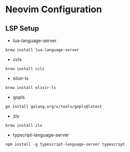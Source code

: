 # Neovim Configuration

## LSP Setup
- lua-language-server
```
brew install lua-language-server
```
- ccls
```
brew install ccls
```
- elixir-ls
```
brew install elixir-ls
```
- gopls
```
go install golang.org/x/tools/gopls@latest
```
- zls
```
brew install zls
```
- typscript-language-server
```
npm install -g typescript-language-server typescript
```
